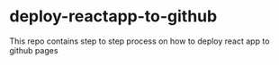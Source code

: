 # deploy-reactapp-to-github
This repo contains step to step process on how to deploy react app to github pages
